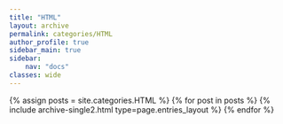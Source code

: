 ```yaml
---
title: "HTML"
layout: archive
permalink: categories/HTML
author_profile: true
sidebar_main: true
sidebar:
    nav: "docs"
classes: wide
---
```


{% assign posts = site.categories.HTML %}
{% for post in posts %} {% include archive-single2.html type=page.entries_layout %} {% endfor %}